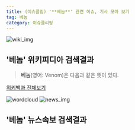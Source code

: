 ```yaml
---
title: (이슈클립) '**베놈**' 관련 이슈, 기사 모아 보기
tag: 베놈
category: 이슈클리핑
---
```

![wiki_img](https://user-images.githubusercontent.com/42597476/44503234-41136a80-a6d0-11e8-9071-6fc6418eafe4.png)
## **'**베놈**'** 위키피디아 검색결과
>**베놈**(영어: Venom)은 다음과 같은 뜻이 있다.

<a href="https://ko.wikipedia.org/wiki/베놈" target="_blank">위키백과 전체보기</a>

![wordcloud](https://s3.ap-northeast-2.amazonaws.com/lyrics101-wordcloud/2018-10-03-1538561034.png)
![news_img](https://user-images.githubusercontent.com/42597476/44507050-1206f400-a6e4-11e8-8d98-7ffbfebb353f.png)
## **'**베놈**'** 뉴스속보 검색결과

